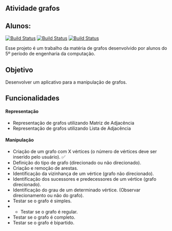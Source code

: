 
## Atividade grafos

 
## **Alunos:**
[![Build Status](https://dabuttonfactory.com/button.png?t=Mariana+Aram&f=Open+Sans-Bold&ts=12&tc=f6b26b&hp=26&vp=12&c=11&bgt=unicolored&bgc=fff2cc&shs=1&shc=ccc&sho=s)](https://github.com/marianaaram) [![Build Status](https://dabuttonfactory.com/button.png?t=Marcos+Victor&f=Open+Sans-Bold&ts=12&tc=f6b26b&hp=26&vp=12&c=11&bgt=unicolored&bgc=fff2cc&shs=1&shc=ccc&sho=s)](https://github.com/marcosVictorM) [![Build Status](https://dabuttonfactory.com/button.png?t=Yago++Garzon&f=Open+Sans-Bold&ts=12&tc=f6b26b&hp=26&vp=12&c=11&bgt=unicolored&bgc=fff2cc&shs=1&shc=ccc&sho=s)](https://github.com/yagogarzon)

Esse projeto é um trabalho da matéria de grafos desenvolvido por alunos do 5º período de engenharia da computação.

## Objetivo
Desenvolver um aplicativo para a manipulação de grafos.

## Funcionalidades 

#### Representação
- Representação de grafos utilizando Matriz de Adjacência
 - Representação de grafos utilizando Lista de Adjacência
 

#### Manipulação
-  Criação de um grafo com X vértices (o número de vértices deve ser inserido pelo usuário). ✅
- Definição do tipo de grafo (direcionado ou não direcionado).
- Criação e remoção de arestas.
- Identificação da vizinhança de um vértice (grafo não direcionado).
- Identificação dos sucessores e predecessores de um vértice (grafo direcionado).
- Identificação do grau de um determinado vértice. (Observar direcionamento ou não do grafo).
- Testar se o grafo é simples.
- - Testar se o grafo é regular.
- Testar se o grafo é completo.
- Testar se o grafo é bipartido.
